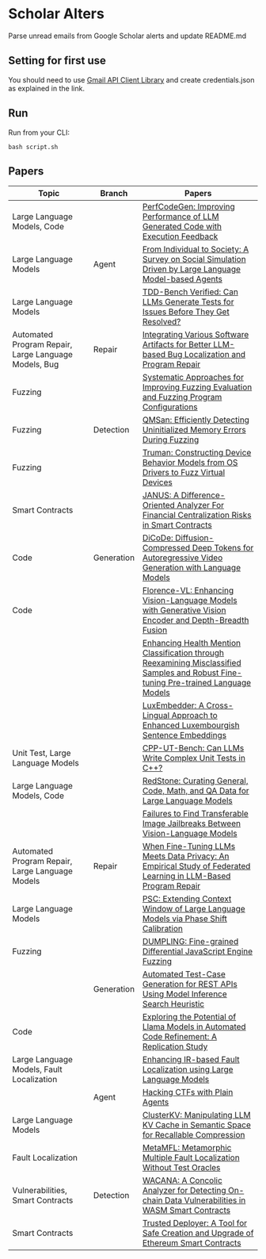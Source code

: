 # Scholar Alters
Parse unread emails from Google Scholar alerts and update README.md

## Setting for first use
You should need to use [Gmail API Client Library](https://developers.google.com/gmail/api/quickstart/python) and create
credentials.json as explained in the link.

## Run
Run from your CLI:
```
bash script.sh
```
## Papers

| Topic | Branch | Papers |
| --- | --- | --- |
| Large Language Models, Code |  | [PerfCodeGen: Improving Performance of LLM Generated Code with Execution Feedback](https://scholar.google.com/scholar_url?url=https://arxiv.org/pdf/2412.03578&hl=en&sa=X&d=191617956896976019&ei=A-tVZ6ymDb6_y9YP2MmluAw&scisig=AFWwaeZqbIq6UF9imGLIb96zV3EN&oi=scholaralrt&hist=apJ4fD8AAAAJ:5778505219825515303:AFWwaeaDDOggOneW-z6K3HLjAzuP&html=&pos=0&folt=cit) |
| Large Language Models | Agent | [From Individual to Society: A Survey on Social Simulation Driven by Large Language Model-based Agents](https://scholar.google.com/scholar_url?url=https://arxiv.org/pdf/2412.03563&hl=en&sa=X&d=12153078951287822290&ei=A-tVZ6ymDb6_y9YP2MmluAw&scisig=AFWwaeZLWYKtsbmUzmY_wG3AqTnT&oi=scholaralrt&hist=apJ4fD8AAAAJ:5778505219825515303:AFWwaeaDDOggOneW-z6K3HLjAzuP&html=&pos=1&folt=cit) |
| Large Language Models |  | [TDD-Bench Verified: Can LLMs Generate Tests for Issues Before They Get Resolved?](https://scholar.google.com/scholar_url?url=https://arxiv.org/pdf/2412.02883&hl=en&sa=X&d=8973748577363324424&ei=A-tVZ6ymDb6_y9YP2MmluAw&scisig=AFWwaeYWi9SF8ObdEQ2kqBvg9eni&oi=scholaralrt&hist=apJ4fD8AAAAJ:5778505219825515303:AFWwaeaDDOggOneW-z6K3HLjAzuP&html=&pos=2&folt=cit) |
| Automated Program Repair, Large Language Models, Bug | Repair | [Integrating Various Software Artifacts for Better LLM-based Bug Localization and Program Repair](https://scholar.google.com/scholar_url?url=https://arxiv.org/pdf/2412.03905&hl=en&sa=X&d=2679268350970915594&ei=A-tVZ6ymDb6_y9YP2MmluAw&scisig=AFWwaeaWPNtzmdywxJYZLuxVU1IS&oi=scholaralrt&hist=apJ4fD8AAAAJ:5778505219825515303:AFWwaeaDDOggOneW-z6K3HLjAzuP&html=&pos=3&folt=cit) |
| Fuzzing |  | [Systematic Approaches for Improving Fuzzing Evaluation and Fuzzing Program Configurations](https://scholar.google.com/scholar_url?url=https://utd-ir.tdl.org/bitstreams/42c2901b-e3c2-4afc-8ad0-e1ef2e9722d6/download&hl=en&sa=X&d=4852986381822725086&ei=A-tVZ6ymDb6_y9YP2MmluAw&scisig=AFWwaeZ5zrN5djpj7FgiJH8kSOHO&oi=scholaralrt&hist=apJ4fD8AAAAJ:5778505219825515303:AFWwaeaDDOggOneW-z6K3HLjAzuP&html=&pos=4&folt=cit) |
| Fuzzing | Detection | [QMSan: Efficiently Detecting Uninitialized Memory Errors During Fuzzing](https://scholar.google.com/scholar_url?url=http://nebelwelt.net/files/25NDSS3.pdf&hl=en&sa=X&d=3492882422078037654&ei=A-tVZ6ymDb6_y9YP2MmluAw&scisig=AFWwaeaSVzG30h4NG1I9F7i2FIQw&oi=scholaralrt&hist=apJ4fD8AAAAJ:5778505219825515303:AFWwaeaDDOggOneW-z6K3HLjAzuP&html=&pos=5&folt=cit) |
| Fuzzing |  | [Truman: Constructing Device Behavior Models from OS Drivers to Fuzz Virtual Devices](https://scholar.google.com/scholar_url?url=http://nebelwelt.net/files/25NDSS4.pdf&hl=en&sa=X&d=2186944055106345610&ei=A-tVZ6ymDb6_y9YP2MmluAw&scisig=AFWwaebJcm-xa2Eo9LPYp7oZmzfB&oi=scholaralrt&hist=apJ4fD8AAAAJ:5778505219825515303:AFWwaeaDDOggOneW-z6K3HLjAzuP&html=&pos=6&folt=cit) |
| Smart Contracts |  | [JANUS: A Difference-Oriented Analyzer For Financial Centralization Risks in Smart Contracts](https://scholar.google.com/scholar_url?url=https://arxiv.org/pdf/2412.03938&hl=en&sa=X&d=2902553684206208529&ei=A-tVZ6ymDb6_y9YP2MmluAw&scisig=AFWwaea1dhi8ryMk-BL5SyPqmoGt&oi=scholaralrt&hist=apJ4fD8AAAAJ:5778505219825515303:AFWwaeaDDOggOneW-z6K3HLjAzuP&html=&pos=7&folt=cit) |
| Code | Generation | [DiCoDe: Diffusion-Compressed Deep Tokens for Autoregressive Video Generation with Language Models](https://scholar.google.com/scholar_url?url=https://arxiv.org/pdf/2412.04446&hl=en&sa=X&d=10600510527640420283&ei=A-tVZ4_pC-6N6rQP7qvQsA4&scisig=AFWwaeZugrBcSh2PHTJ5CxJnThsz&oi=scholaralrt&hist=apJ4fD8AAAAJ:3096313017463695374:AFWwaeb8R4GEV1B4xk_Cz2b6H7gj&html=&pos=0&folt=rel) |
| Code |  | [Florence-VL: Enhancing Vision-Language Models with Generative Vision Encoder and Depth-Breadth Fusion](https://scholar.google.com/scholar_url?url=https://arxiv.org/pdf/2412.04424&hl=en&sa=X&d=13552426192331495686&ei=A-tVZ4_pC-6N6rQP7qvQsA4&scisig=AFWwaebcJ7DeHerdhCUFkDMMwYwm&oi=scholaralrt&hist=apJ4fD8AAAAJ:3096313017463695374:AFWwaeb8R4GEV1B4xk_Cz2b6H7gj&html=&pos=1&folt=rel) |
|  |  | [Enhancing Health Mention Classification through Reexamining Misclassified Samples and Robust Fine-tuning Pre-trained Language Models](https://scholar.google.com/scholar_url?url=https://ieeexplore.ieee.org/iel8/6287639/6514899/10772432.pdf&hl=en&sa=X&d=18318397151278774225&ei=A-tVZ4_pC-6N6rQP7qvQsA4&scisig=AFWwaeZbC9VTXw-MiVK8OIUT-USt&oi=scholaralrt&hist=apJ4fD8AAAAJ:3096313017463695374:AFWwaeb8R4GEV1B4xk_Cz2b6H7gj&html=&pos=2&folt=rel) |
|  |  | [LuxEmbedder: A Cross-Lingual Approach to Enhanced Luxembourgish Sentence Embeddings](https://scholar.google.com/scholar_url?url=https://arxiv.org/pdf/2412.03331&hl=en&sa=X&d=9171885222719748409&ei=A-tVZ4_pC-6N6rQP7qvQsA4&scisig=AFWwaeY0p61jneAhb1onuaV9njxT&oi=scholaralrt&hist=apJ4fD8AAAAJ:3096313017463695374:AFWwaeb8R4GEV1B4xk_Cz2b6H7gj&html=&pos=3&folt=rel) |
| Unit Test, Large Language Models |  | [CPP-UT-Bench: Can LLMs Write Complex Unit Tests in C++?](https://scholar.google.com/scholar_url?url=https://arxiv.org/pdf/2412.02735&hl=en&sa=X&d=9567861636880885433&ei=A-tVZ4_pC-6N6rQP7qvQsA4&scisig=AFWwaeaC1LnUBDNlZ3SVU5HkB21o&oi=scholaralrt&hist=apJ4fD8AAAAJ:3096313017463695374:AFWwaeb8R4GEV1B4xk_Cz2b6H7gj&html=&pos=4&folt=rel) |
| Large Language Models, Code |  | [RedStone: Curating General, Code, Math, and QA Data for Large Language Models](https://scholar.google.com/scholar_url?url=https://arxiv.org/pdf/2412.03398&hl=en&sa=X&d=16797635734320915105&ei=A-tVZ4_pC-6N6rQP7qvQsA4&scisig=AFWwaeazyTZu3roIz_NKCSo3CKoo&oi=scholaralrt&hist=apJ4fD8AAAAJ:3096313017463695374:AFWwaeb8R4GEV1B4xk_Cz2b6H7gj&html=&pos=5&folt=rel) |
|  |  | [Failures to Find Transferable Image Jailbreaks Between Vision-Language Models](https://scholar.google.com/scholar_url?url=https://openreview.net/forum%3Fid%3D4UUD1SStTy&hl=en&sa=X&d=3111854297964160933&ei=A-tVZ4_pC-6N6rQP7qvQsA4&scisig=AFWwaeawj2YKQVrlpxD-pJojiBYZ&oi=scholaralrt&hist=apJ4fD8AAAAJ:3096313017463695374:AFWwaeb8R4GEV1B4xk_Cz2b6H7gj&html=&pos=6&folt=rel) |
| Automated Program Repair, Large Language Models | Repair | [When Fine-Tuning LLMs Meets Data Privacy: An Empirical Study of Federated Learning in LLM-Based Program Repair](https://scholar.google.com/scholar_url?url=https://arxiv.org/pdf/2412.01072&hl=en&sa=X&d=14458375714411175156&ei=A-tVZ4_pC-6N6rQP7qvQsA4&scisig=AFWwaeYxDA3D17zdblTmBFjnmlOL&oi=scholaralrt&hist=apJ4fD8AAAAJ:3096313017463695374:AFWwaeb8R4GEV1B4xk_Cz2b6H7gj&html=&pos=8&folt=rel) |
| Large Language Models |  | [PSC: Extending Context Window of Large Language Models via Phase Shift Calibration](https://scholar.google.com/scholar_url?url=https://aclanthology.org/2024.emnlp-main.341.pdf&hl=en&sa=X&d=7732323248993559949&ei=A-tVZ4_pC-6N6rQP7qvQsA4&scisig=AFWwaebcJSVna08mrRLBHaMIf9hX&oi=scholaralrt&hist=apJ4fD8AAAAJ:3096313017463695374:AFWwaeb8R4GEV1B4xk_Cz2b6H7gj&html=&pos=9&folt=rel) |
| Fuzzing |  | [DUMPLING: Fine-grained Differential JavaScript Engine Fuzzing](https://scholar.google.com/scholar_url?url=http://nebelwelt.net/files/25NDSS2.pdf&hl=en&sa=X&d=16753500639211273191&ei=A-tVZ8eCEKaay9YP7cvV-AE&scisig=AFWwaea_mj7qdDexpimY0SaSJPXE&oi=scholaralrt&hist=apJ4fD8AAAAJ:8900472388513427833:AFWwaeZM7Y6I9R2ROVLnk31jdyVz&html=&pos=0&folt=rel) |
|  | Generation | [Automated Test-Case Generation for REST APIs Using Model Inference Search Heuristic](https://scholar.google.com/scholar_url?url=https://arxiv.org/pdf/2412.03420&hl=en&sa=X&d=6179864597057477699&ei=A-tVZ8eCEKaay9YP7cvV-AE&scisig=AFWwaeaamlg-RuA4Qqynfd1nEf2i&oi=scholaralrt&hist=apJ4fD8AAAAJ:8900472388513427833:AFWwaeZM7Y6I9R2ROVLnk31jdyVz&html=&pos=2&folt=rel) |
| Code |  | [Exploring the Potential of Llama Models in Automated Code Refinement: A Replication Study](https://scholar.google.com/scholar_url?url=https://arxiv.org/pdf/2412.02789&hl=vi&sa=X&d=16983988605937168001&ei=A-tVZ7mUFJXMy9YPhpe32Q4&scisig=AFWwaeZ5i_bnJbddV9XTgqevpxWF&oi=scholaralrt&hist=apJ4fD8AAAAJ:11355862984917483435:AFWwaeZvT_NNWQMu4_zZrEW644gW&html=&pos=0&folt=rel) |
| Large Language Models, Fault Localization |  | [Enhancing IR-based Fault Localization using Large Language Models](https://scholar.google.com/scholar_url?url=https://arxiv.org/pdf/2412.03754&hl=vi&sa=X&d=9486506307206835663&ei=A-tVZ7mUFJXMy9YPhpe32Q4&scisig=AFWwaeaj_AYv8vYKrzVrAfhQJBo2&oi=scholaralrt&hist=apJ4fD8AAAAJ:11355862984917483435:AFWwaeZvT_NNWQMu4_zZrEW644gW&html=&pos=2&folt=rel) |
|  | Agent | [Hacking CTFs with Plain Agents](https://scholar.google.com/scholar_url?url=https://arxiv.org/pdf/2412.02776&hl=en&sa=X&d=2307053124046917198&ei=A-tVZ_HLGMyR6rQP8vyjqQE&scisig=AFWwaeYPMPOYZFzmRxzSUy7Xscqe&oi=scholaralrt&hist=apJ4fD8AAAAJ:16237994392044955269:AFWwaebaLgrVcMkfKx1Gjt1mqPQn&html=&pos=1&folt=cit) |
| Large Language Models |  | [ClusterKV: Manipulating LLM KV Cache in Semantic Space for Recallable Compression](https://scholar.google.com/scholar_url?url=https://arxiv.org/pdf/2412.03213&hl=en&sa=X&d=4236220108729122986&ei=A-tVZ_HLGMyR6rQP8vyjqQE&scisig=AFWwaebZRk0kbUVRcJFe57eQfEu0&oi=scholaralrt&hist=apJ4fD8AAAAJ:16237994392044955269:AFWwaebaLgrVcMkfKx1Gjt1mqPQn&html=&pos=2&folt=cit) |
| Fault Localization |  | [MetaMFL: Metamorphic Multiple Fault Localization Without Test Oracles](https://scholar.google.com/scholar_url?url=https://ieeexplore.ieee.org/abstract/document/10777842/&hl=en&sa=X&d=8975565067251819422&ei=A-tVZ6nYFbiC6rQP5ZaquAE&scisig=AFWwaeak0kTLmiH5VAyJ7J4HpsL0&oi=scholaralrt&hist=apJ4fD8AAAAJ:11631047573362457156:AFWwaeYhbBKL65h4pzyKCNru3s-R&html=&pos=2&folt=rel) |
| Vulnerabilities, Smart Contracts | Detection | [WACANA: A Concolic Analyzer for Detecting On-chain Data Vulnerabilities in WASM Smart Contracts](https://scholar.google.com/scholar_url?url=https://arxiv.org/pdf/2412.03946&hl=vi&sa=X&d=3589436753155088170&ei=A-tVZ_OCF8q8y9YPiMmxmAw&scisig=AFWwaeZ7VBgs5NWV09_qCIPqWw7A&oi=scholaralrt&hist=apJ4fD8AAAAJ:16065687014273664109:AFWwaeYpvD7V4gPm0ywHhNT6YvSk&html=&pos=1&folt=rel) |
| Smart Contracts |  | [Trusted Deployer: A Tool for Safe Creation and Upgrade of Ethereum Smart Contracts](https://scholar.google.com/scholar_url?url=https://link.springer.com/chapter/10.1007/978-3-031-78116-2_12&hl=vi&sa=X&d=884011128880450527&ei=A-tVZ_OCF8q8y9YPiMmxmAw&scisig=AFWwaeaE1jfCVmXXHIL5ULOv1EAd&oi=scholaralrt&hist=apJ4fD8AAAAJ:16065687014273664109:AFWwaeYpvD7V4gPm0ywHhNT6YvSk&html=&pos=4&folt=rel) |
